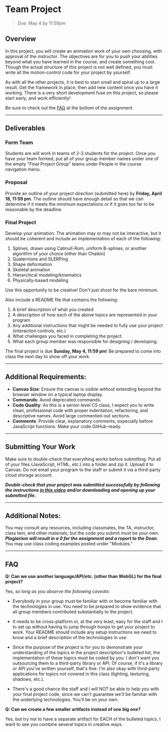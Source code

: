 # Team Project
>Due: May 4 by 11:59pm

## Overview
In this project, you will create an animation work of your own choosing, with approval of the instructor. The objectives are for you to push your abilities beyond what you have learned in the course, and create something cool. Though the actual structure of this project is not well defined, you must write all the motion-control code for your project by yourself.

As with all the other projects, it is best to start small and spiral up to a large result. Get the framework in place, then add new content once you have it working.  There is a very short development fuse on this project, so please start early, and work efficiently!

Be sure to check out the [FAQ](#FAQ) at the bottom of the assignment.

---

## Deliverables
### Form Team
Students are will work in teams of 2-3 students for the project. Once you have your team formed, put all of your group member names under one of the empty "Final Project Group" teams under People in the course navigation menu.

### Proposal
Provide an outline of your project direction (submitted here) by **Friday, April 18, 11:59 pm**. The outline should have enough detail so that we can determine if it meets the minimum expectations or if it goes too far to be reasonable by the deadline. 

### Final Project
Develop your animation. The animation may or may not be interactive, but it should be coherent and include an implementation of each of the following:
1. Splines, drawn using Catmull-Rom, uniform B-splines, or another algorithm of your choice (other than Chaikin)
2. Quaternions and SLERPing
3. Shape deformation
4. Skeletal animation
5. Hierarchical modeling/kinematics
6. Physically-based modeling

Use this opportunity to be creative! Don't just shoot for the bare minimum.

Also include a README file that contains the following:
1. A brief description of what you created
2. A description of how each of the above topics are represented in your program
3. Any additional instructions that might be needed to fully use your project (interaction controls, etc.)
4. What challenges you faced in completing the project.
5. What each group member was responsible for designing / developing.

The final project is due **Sunday, May 4, 11:59 pm**! Be prepared to come into class the next day to show off your work.

---

## Additional Requirements:
* **Canvas Size**: Ensure the canvas is visible without extending beyond the browser window on a typical laptop display.
* **Commands**: Avoid deprecated commands.
* **Code Quality**: As this is a senior-level CS class, I expect you to write clean, professional code with proper indentation, refactoring, and descriptive names. Avoid large commented-out sections.
* **Comments**: Provide clear, explanatory comments, especially before JavaScript functions. Make your code GitHub-ready.

---

## Submitting Your Work
Make sure to double-check that everything works before submitting. Put all of your files (JavaScript, HTML, etc.) into a folder and zip it. Upload it to Canvas. Do not email your program to the staff or submit it via a third-party cloud storage account.

***Double-check that your project was submitted successfully by following the instructions [in this video](https://echo360.org/media/9766184b-35a4-4c97-9e9e-8d0afcaeae10/public) and/or downloading and opening up your submitted file.***

---

## Additional Notes:
You may consult any resources, including classmates, the TA, instructor, class text, and other materials, but the code you submit must be your own. ***Plagiarism will result in a 0 for the assignment and a report to the Dean***. You may use class coding examples posted under "Modules."

---

## FAQ
**Q: Can we use another language/API/etc. (other than WebGL) for the final project?**

Yes, *so long as you observe the following caveats*:

* Everybody in your group must be familiar with or become familiar with the technologies in use. You need to be prepared to show evidence that all group members contributed substantially to the project.

* It needs to be cross-platform or, at the very least, easy for the staff and I to set up without having to jump through hoops to get your project to work. Your README should include any setup instructions we need to know and a brief description of the technologies in use.

* Since the purpose of the project is for you to demonstrate your understanding of the topics in the project description's bulleted list, the implementation of these topics must be coded by you. I don't want you outsourcing them to a third-party library or API. Of course, if it's a library or API you've written yourself, that's fine. I'm also okay with third-party applications for topics not covered in this class (lighting, texturing, shadows, etc.).

* There's a good chance the staff and I will NOT be able to help you with your final project code, since we can't guarantee we'll be familiar with the underlying technologies. You'll be on your own.

**Q: Can we create a few smaller artifacts instead of one big one?**

Yes, but try not to have a separate artifact for EACH of the bulleted topics. I want to see you combine several topics in creative ways.
